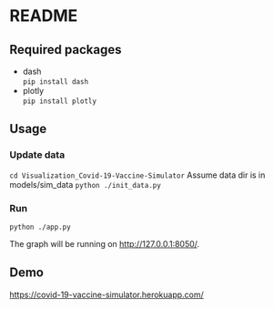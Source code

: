# README
## Required packages
- dash<br>
  `pip install dash`
-  plotly<br>
  `pip install plotly`
  
## Usage
### Update data
`cd Visualization_Covid-19-Vaccine-Simulator`
Assume data dir is in models/sim_data
`python ./init_data.py`
### Run
`python ./app.py`

The graph will be running on http://127.0.0.1:8050/.

## Demo
https://covid-19-vaccine-simulator.herokuapp.com/
